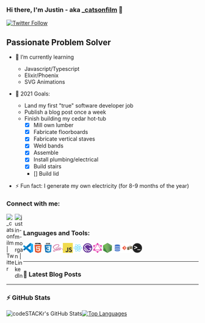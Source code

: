 ### Hi there, I'm Justin - aka [_catsonfilm][website] 👋

<!-- [![Website](https://img.shields.io/website?label=justinmorgan.catsonfilm.ca&style=for-the-badge&url=https%3A%2F%2Fjustinmorgan.catsonfilm.ca)](https://justinmorgan.catsonfilm.ca) -->
[![Twitter Follow](https://img.shields.io/twitter/follow/_catsonfilm?color=1DA1F2&logo=twitter&style=for-the-badge)](https://twitter.com/intent/follow?original_referer=https%3A%2F%2Fgithub.com%2Fjustin-m-morgan&screen_name=_catsonfilm)

## Passionate Problem Solver

- 🌱 I’m currently learning
    - Javascript/Typescript
    - Elixir/Phoenix
    - SVG Animations
- 🥅 2021 Goals: 
    - Land my first "true" software developer job
    - Publish a blog post once a week
    - Finish building my cedar hot-tub
        - [x] Mill own lumber
        - [x] Fabricate floorboards
        - [x] Fabricate vertical staves
        - [x] Weld bands
        - [x] Assemble
        - [x] Install plumbing/electrical
        - [x] Build stairs
        - [] Build lid
        
- ⚡ Fun fact: I generate my own electricity (for 8-9 months of the year)

### Connect with me:

<!-- [<img align="left" alt="justinmorgan.catsonfilm.ca" width="22px" src="https://raw.githubusercontent.com/iconic/open-iconic/master/svg/globe.svg" />][website] -->
[<img align="left" alt="_catsonfilm | Twitter" width="22px" src="https://img.icons8.com/2266EE/twitter" />][twitter]
[<img align="left" alt="justin-m-morgan | LinkedIn" width="22px" src="https://img.icons8.com/2266EE/linkedin" />][linkedin]


<br />

### Languages and Tools:

<img align="left" alt="Visual Studio Code" width="26px" src="https://raw.githubusercontent.com/github/explore/80688e429a7d4ef2fca1e82350fe8e3517d3494d/topics/visual-studio-code/visual-studio-code.png" />
<img align="left" alt="HTML5" width="26px" src="https://raw.githubusercontent.com/github/explore/80688e429a7d4ef2fca1e82350fe8e3517d3494d/topics/html/html.png" />
<img align="left" alt="CSS3" width="26px" src="https://raw.githubusercontent.com/github/explore/80688e429a7d4ef2fca1e82350fe8e3517d3494d/topics/css/css.png" />
<img align="left" alt="Sass" width="26px" src="https://raw.githubusercontent.com/github/explore/80688e429a7d4ef2fca1e82350fe8e3517d3494d/topics/sass/sass.png" />
<img align="left" alt="JavaScript" width="26px" src="https://raw.githubusercontent.com/github/explore/80688e429a7d4ef2fca1e82350fe8e3517d3494d/topics/javascript/javascript.png" />
<img align="left" alt="React" width="26px" src="https://raw.githubusercontent.com/github/explore/80688e429a7d4ef2fca1e82350fe8e3517d3494d/topics/react/react.png" />
<img align="left" alt="Gatsby" width="26px" src="https://raw.githubusercontent.com/github/explore/e94815998e4e0713912fed477a1f346ec04c3da2/topics/gatsby/gatsby.png" />
<img align="left" alt="GraphQL" width="26px" src="https://raw.githubusercontent.com/github/explore/80688e429a7d4ef2fca1e82350fe8e3517d3494d/topics/graphql/graphql.png" />
<img align="left" alt="Node.js" width="26px" src="https://raw.githubusercontent.com/github/explore/80688e429a7d4ef2fca1e82350fe8e3517d3494d/topics/nodejs/nodejs.png" />
<img align="left" alt="SQL" width="26px" src="https://raw.githubusercontent.com/github/explore/80688e429a7d4ef2fca1e82350fe8e3517d3494d/topics/sql/sql.png" />
<img align="left" alt="Git" width="26px" src="https://raw.githubusercontent.com/github/explore/80688e429a7d4ef2fca1e82350fe8e3517d3494d/topics/git/git.png" />
<img align="left" alt="Terminal" width="26px" src="https://raw.githubusercontent.com/github/explore/80688e429a7d4ef2fca1e82350fe8e3517d3494d/topics/terminal/terminal.png" />

<br />
<br />

---

### 📕 Latest Blog Posts

<!-- BLOG-POST-LIST:START -->

<!-- BLOG-POST-LIST:END -->

---

### :zap: GitHub Stats

<img align="left" alt="codeSTACKr's GitHub Stats"
src="https://github-readme-stats.vercel.app/api?username=justin-m-morgan&show_icons=true&hide_border=true&count_private=true&hide=stars"
/>

[![Top Languages](https://github-readme-stats.vercel.app/api/top-langs/?username=justin-m-morgan&hide_border=true)](https://github.com/anuraghazra/github-readme-stats)


[website]: https://justinmorgan.catsonfilm.ca
[twitter]: https://twitter.com/_catsonfilm
[linkedin]: https://www.linkedin.com/in/justinmatthewmorgan/